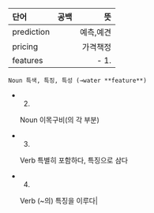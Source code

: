 
|단어|공백|뜻|
|:--|--|--:|
|prediction||예측,예견|
|pricing||가격책정|
|features||- 1.
    Noun 특색, 특징, 특성 (→water **feature**)
- 2.
    
    Noun 이목구비(의 각 부분)
    

- 3.
    
    Verb 특별히 포함하다, 특징으로 삼다
    
- 4.
    
    Verb (~의) 특징을 이루다|